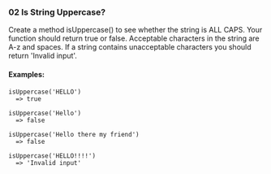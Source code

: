 ### 02 Is String Uppercase?

Create a method isUppercase() to see whether the string is ALL CAPS. Your function should return true or false. Acceptable characters in the string are A-z and spaces. If a string contains unacceptable characters you should return 'Invalid input'.

#### Examples:

```
isUppercase('HELLO')
  => true
```

```
isUppercase('Hello')
  => false
```

```
isUppercase('Hello there my friend')
  => false
```

```
isUppercase('HELLO!!!!')
  => 'Invalid input'
```
